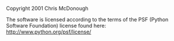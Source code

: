 Copyright 2001 Chris McDonough

The software is licensed according to the terms of the PSF (Python Software Foundation) license found here: http://www.python.org/psf/license/